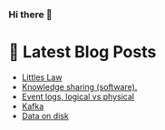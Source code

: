 ### Hi there 👋



# 📩 Latest Blog Posts 
<!-- BLOG-POST-LIST:START -->
- [Littles Law](http://shanehowearth.com/littles-law)
- [Knowledge sharing &lpar;software&rpar;.](http://shanehowearth.com/knowledge-sharing-software)
- [Event logs, logical vs physical](http://shanehowearth.com/event-logs-logical-vs-physical)
- [Kafka](http://shanehowearth.com/kafka)
- [Data on disk](http://shanehowearth.com/data-on-disk)
<!-- BLOG-POST-LIST:END -->
